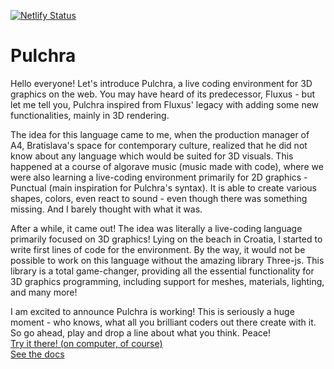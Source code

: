 [![Netlify Status](https://api.netlify.com/api/v1/badges/c69cab50-feb9-42a2-ad5b-701eed639d5a/deploy-status)](https://app.netlify.com/sites/pulchra/deploys)
# Pulchra
Hello everyone! 
Let's introduce Pulchra, a live coding environment for 3D graphics on the web. You may have heard of its predecessor, Fluxus - but let me tell you, Pulchra inspired from Fluxus' legacy with adding some new functionalities, mainly in 3D rendering.

The idea for this language came to me, when the production manager of A4, Bratislava's space for contemporary culture, realized that he did not know about any language which would be suited for 3D visuals.
This happened at a course of algorave music (music made with code), where we were also learning a live-coding environment primarily for 2D graphics - Punctual (main inspiration for Pulchra's syntax). It is able to create various shapes, colors, even react to sound - even though there was something missing. And I barely thought with what it was.

After a while, it came out! The idea was literally a live-coding language primarily focused on 3D graphics! Lying on the beach in Croatia, I started to write first lines of code for the environment. By the way, it would not be possible to work on this language without the amazing library Three-js. This library is a total game-changer, providing all the essential functionality for 3D graphics programming, including support for meshes, materials, lighting, and many more!

I am excited to announce Pulchra is working! This is seriously a huge moment - who knows, what all you brilliant coders out there create with it. So go ahead, play and drop a line about what you think. Peace!<br>
[Try it there! (on computer, of course)](https://pulchra.netlify.app)<br>
[See the docs](docs.md)
